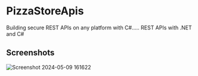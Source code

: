 # PizzaStoreApis
Building secure REST APIs on any platform with C#..... REST APIs with .NET and C#

## Screenshots
![Screenshot 2024-05-09 161622](https://github.com/GisoreB/PizzaStoreApis/assets/144854877/47fdeb76-4ed3-4299-b71d-de3f40e02a20)
